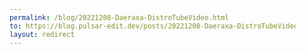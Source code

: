 ```yaml
---
permalink: /blog/20221208-Daeraxa-DistroTubeVideo.html
to: https://blog.pulsar-edit.dev/posts/20221208-Daeraxa-DistroTubeVideo/
layout: redirect
---
```

